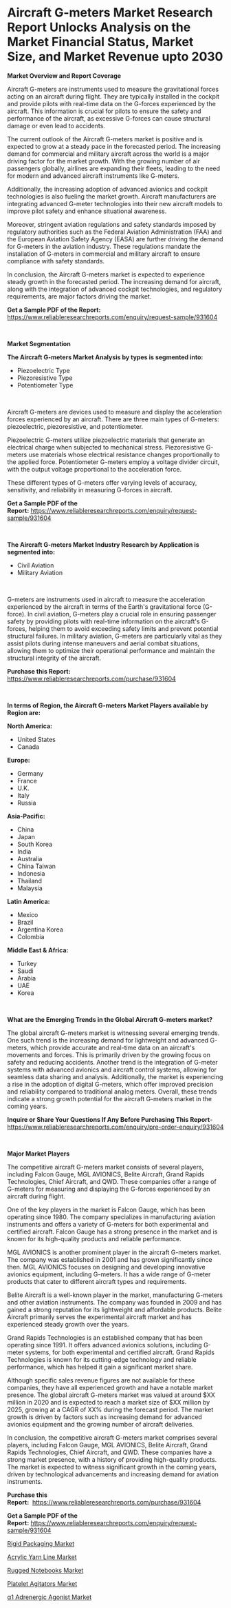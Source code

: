 <p><h1>Aircraft G-meters Market Research Report Unlocks Analysis on the Market Financial Status, Market Size, and Market Revenue upto 2030</h1></p><p><strong>Market Overview and Report Coverage</strong></p>
<p><p>Aircraft G-meters are instruments used to measure the gravitational forces acting on an aircraft during flight. They are typically installed in the cockpit and provide pilots with real-time data on the G-forces experienced by the aircraft. This information is crucial for pilots to ensure the safety and performance of the aircraft, as excessive G-forces can cause structural damage or even lead to accidents.</p><p>The current outlook of the Aircraft G-meters market is positive and is expected to grow at a steady pace in the forecasted period. The increasing demand for commercial and military aircraft across the world is a major driving factor for the market growth. With the growing number of air passengers globally, airlines are expanding their fleets, leading to the need for modern and advanced aircraft instruments like G-meters.</p><p>Additionally, the increasing adoption of advanced avionics and cockpit technologies is also fueling the market growth. Aircraft manufacturers are integrating advanced G-meter technologies into their new aircraft models to improve pilot safety and enhance situational awareness.</p><p>Moreover, stringent aviation regulations and safety standards imposed by regulatory authorities such as the Federal Aviation Administration (FAA) and the European Aviation Safety Agency (EASA) are further driving the demand for G-meters in the aviation industry. These regulations mandate the installation of G-meters in commercial and military aircraft to ensure compliance with safety standards.</p><p>In conclusion, the Aircraft G-meters market is expected to experience steady growth in the forecasted period. The increasing demand for aircraft, along with the integration of advanced cockpit technologies, and regulatory requirements, are major factors driving the market.</p></p>
<p><strong>Get a Sample PDF of the Report:</strong> <a href="https://www.reliableresearchreports.com/enquiry/request-sample/931604">https://www.reliableresearchreports.com/enquiry/request-sample/931604</a></p>
<p>&nbsp;</p>
<p><strong>Market Segmentation</strong></p>
<p><strong>The Aircraft G-meters Market Analysis by types is segmented into:</strong></p>
<p><ul><li>Piezoelectric Type</li><li>Piezoresistive Type</li><li>Potentiometer Type</li></ul></p>
<p>&nbsp;</p>
<p><p>Aircraft G-meters are devices used to measure and display the acceleration forces experienced by an aircraft. There are three main types of G-meters: piezoelectric, piezoresistive, and potentiometer. </p><p>Piezoelectric G-meters utilize piezoelectric materials that generate an electrical charge when subjected to mechanical stress. Piezoresistive G-meters use materials whose electrical resistance changes proportionally to the applied force. Potentiometer G-meters employ a voltage divider circuit, with the output voltage proportional to the acceleration force. </p><p>These different types of G-meters offer varying levels of accuracy, sensitivity, and reliability in measuring G-forces in aircraft.</p></p>
<p><strong>Get a Sample PDF of the Report:</strong>&nbsp;<a href="https://www.reliableresearchreports.com/enquiry/request-sample/931604">https://www.reliableresearchreports.com/enquiry/request-sample/931604</a></p>
<p>&nbsp;</p>
<p><strong>The Aircraft G-meters Market Industry Research by Application is segmented into:</strong></p>
<p><ul><li>Civil Aviation</li><li>Military Aviation</li></ul></p>
<p>&nbsp;</p>
<p><p>G-meters are instruments used in aircraft to measure the acceleration experienced by the aircraft in terms of the Earth's gravitational force (G-force). In civil aviation, G-meters play a crucial role in ensuring passenger safety by providing pilots with real-time information on the aircraft's G-forces, helping them to avoid exceeding safety limits and prevent potential structural failures. In military aviation, G-meters are particularly vital as they assist pilots during intense maneuvers and aerial combat situations, allowing them to optimize their operational performance and maintain the structural integrity of the aircraft.</p></p>
<p><strong>Purchase this Report:</strong>&nbsp; <a href="https://www.reliableresearchreports.com/purchase/931604">https://www.reliableresearchreports.com/purchase/931604</a></p>
<p>&nbsp;</p>
<p><strong>In terms of Region, the Aircraft G-meters Market Players available by Region are:</strong></p>
<p>
    <p> <strong> North America: </strong>
        <ul>
            <li>United States</li>
            <li>Canada</li>
        </ul>
        </p> 
    <p> <strong> Europe: </strong>
        <ul>
            <li>Germany</li>
            <li>France</li>
            <li>U.K.</li>
            <li>Italy</li>
            <li>Russia</li>
        </ul>
        </p> 
    <p> <strong> Asia-Pacific: </strong>
        <ul>
            <li>China</li>
            <li>Japan</li>
            <li>South Korea</li>
            <li>India</li>
            <li>Australia</li>
            <li>China Taiwan</li>
            <li>Indonesia</li>
            <li>Thailand</li>
            <li>Malaysia</li>
        </ul>
        </p> 
    <p> <strong> Latin America: </strong>
        <ul>
            <li>Mexico</li>
            <li>Brazil</li>
            <li>Argentina Korea</li>
            <li>Colombia</li>
        </ul>
        </p> 
    <p> <strong> Middle East & Africa: </strong>
        <ul>
            <li>Turkey</li>
            <li>Saudi</li>
            <li>Arabia</li>
            <li>UAE</li>
            <li>Korea</li>
        </ul>
    </p>
    </p>
<p>&nbsp;</p>
<p><strong>What are the Emerging Trends in the Global Aircraft G-meters market?</strong></p>
<p><p>The global aircraft G-meters market is witnessing several emerging trends. One such trend is the increasing demand for lightweight and advanced G-meters, which provide accurate and real-time data on an aircraft's movements and forces. This is primarily driven by the growing focus on safety and reducing accidents. Another trend is the integration of G-meter systems with advanced avionics and aircraft control systems, allowing for seamless data sharing and analysis. Additionally, the market is experiencing a rise in the adoption of digital G-meters, which offer improved precision and reliability compared to traditional analog meters. Overall, these trends indicate a strong growth potential for the aircraft G-meters market in the coming years.</p></p>
<p><strong>Inquire or Share Your Questions If Any Before Purchasing This Report</strong>- <a href="https://www.reliableresearchreports.com/enquiry/pre-order-enquiry/931604">https://www.reliableresearchreports.com/enquiry/pre-order-enquiry/931604</a></p>
<p>&nbsp;</p>
<p><strong>Major Market Players</strong></p>
<p><p>The competitive aircraft G-meters market consists of several players, including Falcon Gauge, MGL AVIONICS, Belite Aircraft, Grand Rapids Technologies, Chief Aircraft, and QWD. These companies offer a range of G-meters for measuring and displaying the G-forces experienced by an aircraft during flight.</p><p>One of the key players in the market is Falcon Gauge, which has been operating since 1980. The company specializes in manufacturing aviation instruments and offers a variety of G-meters for both experimental and certified aircraft. Falcon Gauge has a strong presence in the market and is known for its high-quality products and reliable performance.</p><p>MGL AVIONICS is another prominent player in the aircraft G-meters market. The company was established in 2001 and has grown significantly since then. MGL AVIONICS focuses on designing and developing innovative avionics equipment, including G-meters. It has a wide range of G-meter products that cater to different aircraft types and requirements.</p><p>Belite Aircraft is a well-known player in the market, manufacturing G-meters and other aviation instruments. The company was founded in 2009 and has gained a strong reputation for its lightweight and affordable products. Belite Aircraft primarily serves the experimental aircraft market and has experienced steady growth over the years.</p><p>Grand Rapids Technologies is an established company that has been operating since 1991. It offers advanced avionics solutions, including G-meter systems, for both experimental and certified aircraft. Grand Rapids Technologies is known for its cutting-edge technology and reliable performance, which has helped it gain a significant market share.</p><p>Although specific sales revenue figures are not available for these companies, they have all experienced growth and have a notable market presence. The global aircraft G-meters market was valued at around $XX million in 2020 and is expected to reach a market size of $XX million by 2025, growing at a CAGR of XX% during the forecast period. The market growth is driven by factors such as increasing demand for advanced avionics equipment and the growing number of aircraft deliveries.</p><p>In conclusion, the competitive aircraft G-meters market comprises several players, including Falcon Gauge, MGL AVIONICS, Belite Aircraft, Grand Rapids Technologies, Chief Aircraft, and QWD. These companies have a strong market presence, with a history of providing high-quality products. The market is expected to witness significant growth in the coming years, driven by technological advancements and increasing demand for aviation instruments.</p></p>
<p><strong>Purchase this Report:</strong>&nbsp;&nbsp;<a href="https://www.reliableresearchreports.com/purchase/931604">https://www.reliableresearchreports.com/purchase/931604</a></p>
<p></p>
<p><strong>Get a Sample PDF of the Report:</strong>&nbsp;<a href="https://www.reliableresearchreports.com/enquiry/request-sample/931604">https://www.reliableresearchreports.com/enquiry/request-sample/931604</a></p>
<p><p><a href="https://www.linkedin.com/pulse/rigid-packaging-market-size-2023-2030-global-industrial-ufqsc/">Rigid Packaging Market</a></p><p><a href="https://issuu.com/reportprime-2/docs/acrylic-yarn-line-market-size-2030.pptx?fr=xKAE9_zU1NQ">Acrylic Yarn Line Market</a></p><p><a href="https://www.reportprime.com/rugged-notebooks-r1580">Rugged Notebooks Market</a></p><p><a href="https://www.reportprime.com/platelet-agitators-r8182">Platelet Agitators Market</a></p><p><a href="https://medium.com/@hotspotelectronicsstore/alpha-1-adrenergic-agonist-market-size-growth-forecast-2023-2030-1f837a06afe1">α1 Adrenergic Agonist Market</a></p></p>